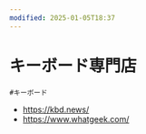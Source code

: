 ```yaml
---
modified: 2025-01-05T18:37
---
```

# キーボード専門店

`#キーボード`

- https://kbd.news/
- https://www.whatgeek.com/